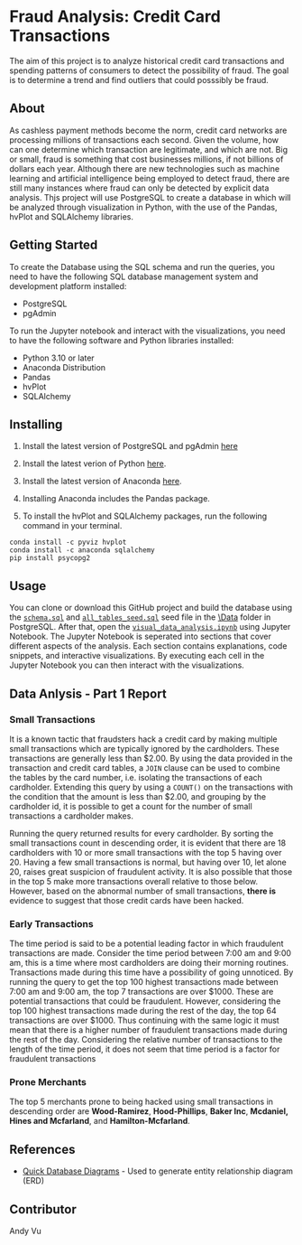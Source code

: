 # Fraud Analysis: Credit Card Transactions
The aim of this project is to analyze historical credit card transactions and spending patterns of consumers to detect the possibility of fraud. The goal is to determine a trend and find outliers that could posssibly be fraud.

## About
As cashless payment methods become the norm, credit card networks are processing millions of transactions each second. Given the volume, how can one determine which transaction are legitimate, and which are not. Big or small, fraud is something that cost businesses millions, if not billions of dollars each year. Although there are new technologies such as machine learning and artificial intelligence being employed to detect fraud, there are still many instances where fraud can only be detected by explicit data analysis. Thjs project will use PostgreSQL to create a database in which will be analyzed through visualization in Python, with the use of the Pandas, hvPlot and SQLAlchemy libraries.

## Getting Started
To create the Database using the SQL schema and run the queries, you need to have the following SQL database management system and development platform installed:

- PostgreSQL
- pgAdmin 

To run the Jupyter notebook and interact with the visualizations, you need to have the following software and Python libraries installed:

- Python 3.10 or later
- Anaconda Distribution
- Pandas
- hvPlot
- SQLAlchemy

## Installing
1. Install the latest version of PostgreSQL and pgAdmin [here](https://www.enterprisedb.com/downloads/postgres-postgresql-downloads)

2. Install the latest verion of Python [here](https://www.python.org/downloads/).

3. Install the latest version of Anaconda [here](https://www.anaconda.com/download).

4. Installing Anaconda includes the Pandas package.

5. To install the hvPlot and SQLAlchemy packages, run the following command in your terminal.

```
conda install -c pyviz hvplot 
conda install -c anaconda sqlalchemy
pip install psycopg2
```

## Usage
You can clone or download this GitHub project and build the database using the [`schema.sql`](https://github.com/andyvu016/sql-homework/blob/main/schema.sql) and [`all_tables_seed.sql`](https://github.com/andyvu016/sql-homework/blob/main/Data/all_tables_seed.sql) seed file in the [\Data](https://github.com/andyvu016/sql-homework/tree/main/Data) folder in PostgreSQL. After that, open the [`visual_data_analysis.ipynb`](https://github.com/andyvu016/sql-homework/blob/main/visual_data_analysis.ipynb) using Jupyter Notebook. The Jupyter Notebook is seperated into sections that cover different aspects of the analysis. Each section contains explanations, code snippets, and interactive visualizations. By executing each cell in the Jupyter Notebook you can then interact with the visualizations.

## Data Anlysis - Part 1 Report

### Small Transactions
It is a known tactic that fraudsters hack a credit card by making multiple small transactions which are typically ignored by the cardholders. These transactions are generally less than $2.00. By using the data provided in the transaction and credit card tables, a `JOIN` clause can be used to combine the tables by the card number, i.e. isolating the transactions of each cardholder. Extending this query by using a `COUNT()` on the transactions with the condition that the amount is less than $2.00, and grouping by the cardholder id, it is possible to get a count for the number of small transactions a cardholder makes. 

Running the query returned results for every cardholder. By sorting the small transactions count in descending order, it is evident that there are 18 cardholders with 10 or more small transactions with the top 5 having over 20. Having a few small transactions is normal, but having over 10, let alone 20, raises great suspicion of fraudulent activity. It is also possible that those in the top 5 make more transactions overall relative to those below. However, based on the abnormal number of small transactions, **there is** evidence to suggest that those credit cards have been hacked.

### Early Transactions
The time period is said to be a potential leading factor in which fraudulent transactions are made. Consider the time period between 7:00 am and 9:00 am, this is a time where most cardholders are doing their morning routines. Transactions made during this time have a possibility of going unnoticed. By running the query to get the top 100 highest transactions made between 7:00 am and 9:00 am, the top 7 transactions are over $1000. These are potential transactions that could be fraudulent. However, considering the top 100 highest transactions made during the rest of the day, the top 64 transactions are over $1000. Thus continuing with the same logic it must mean that there is a higher number of fraudulent transactions made during the rest of the day. Considering the relative number of transactions to the length of the time period, it does not seem that time period is a factor for fraudulent transactions

### Prone Merchants 
The top 5 merchants prone to being hacked using small transactions in descending order are **Wood-Ramirez**, **Hood-Phillips**, **Baker Inc**, **Mcdaniel, Hines and Mcfarland**, and **Hamilton-Mcfarland**.

## References
- [Quick Database Diagrams](https://www.quickdatabasediagrams.com/) - Used to generate entity relationship diagram (ERD)

## Contributor
Andy Vu